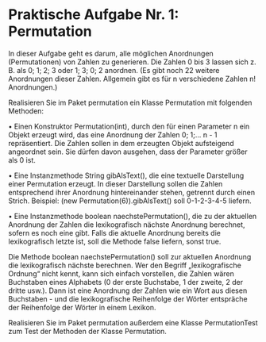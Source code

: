 # Praktische Aufgabe Nr. 1: Permutation

In dieser Aufgabe geht es darum, alle möglichen Anordnungen (Permutationen) von Zahlen zu generieren. Die Zahlen 0 bis 3 lassen sich z. B. als 0; 1; 2; 3 oder 1; 3; 0; 2 anordnen. (Es gibt noch 22 weitere Anordnungen dieser Zahlen. Allgemein gibt es für n verschiedene Zahlen n! Anordnungen.)

Realisieren Sie im Paket permutation ein Klasse Permutation mit folgenden Methoden:

• Einen Konstruktor Permutation(int), durch den für einen Parameter n ein Objekt erzeugt wird, das eine Anordnung der Zahlen 0; 1;... n - 1 repräsentiert. Die Zahlen sollen in dem erzeugten Objekt aufsteigend angeordnet sein. Sie dürfen davon ausgehen, dass der Parameter größer als 0 ist.

• Eine Instanzmethode String gibAlsText(), die eine textuelle Darstellung einer Permutation erzeugt. In dieser Darstellung sollen die Zahlen entsprechend ihrer Anordnung hintereinander stehen, getrennt durch einen Strich. Beispiel: (new Permutation(6)).gibAlsText() soll 0-1-2-3-4-5 liefern.

• Eine Instanzmethode boolean naechstePermutation(), die zu der aktuellen Anordnung der Zahlen die lexikografisch nächste Anordnung berechnet, sofern es noch eine gibt. Falls die aktuelle Anordnung bereits die lexikografisch letzte ist, soll die Methode false liefern, sonst true.

Die Methode boolean naechstePermutation() soll zur aktuellen Anordnung die lexikografisch nächste berechnen. Wer den Begriff „lexikografische Ordnung“ nicht kennt, kann sich einfach vorstellen, die Zahlen wären Buchstaben eines Alphabets (0 der erste Buchstabe, 1 der zweite, 2 der dritte usw.). Dann ist eine Anordnung der Zahlen wie ein Wort aus diesen Buchstaben - und die lexikografische Reihenfolge der Wörter entspräche der Reihenfolge der Wörter in einem Lexikon.

Realisieren Sie im Paket permutation außerdem eine Klasse PermutationTest zum Test der Methoden der Klasse Permutation.
